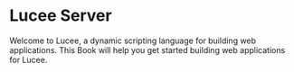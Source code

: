 # Lucee Server

Welcome to Lucee, a dynamic scripting language for building web applications. This Book will help you get started building web applications for Lucee.